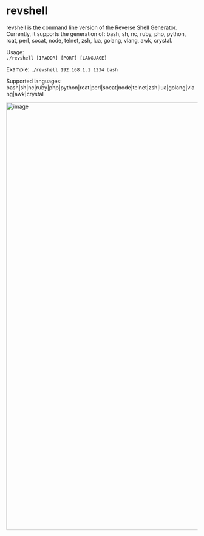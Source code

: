 # revshell
revshell is the command line version of the Reverse Shell Generator. Currently, it supports the generation of: bash, sh, nc, ruby, php, python, rcat, perl, socat, node, telnet, zsh, lua, golang, vlang, awk, crystal.

Usage:   
`./revshell [IPADDR] [PORT] [LANGUAGE]`

Example: 
`./revshell 192.168.1.1 1234 bash`

Supported languages: 
bash|sh|nc|ruby|php|python|rcat|perl|socat|node|telnet|zsh|lua|golang|vlang|awk|crystal

<img width="1124" alt="image" src="https://github.com/BetterDefender/revshell/assets/59255707/8cb8eb8c-b04b-45ee-8704-83fa7b0cb528">
